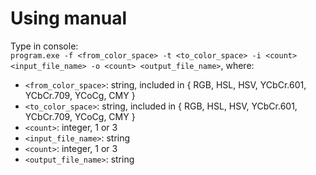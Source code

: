 # Using manual
Type in console:  
`program.exe -f <from_color_space> -t <to_color_space> -i <count> <input_file_name> -o <count> <output_file_name>`, where:
* `<from_color_space>`: string, included in { RGB, HSL, HSV, YCbCr.601, YCbCr.709, YCoCg, CMY }
* `<to_color_space>`: string, included in { RGB, HSL, HSV, YCbCr.601, YCbCr.709, YCoCg, CMY }
* `<count>`: integer, 1 or 3 
* `<input_file_name>`: string
* `<count>`: integer, 1 or 3 
* `<output_file_name>`: string
